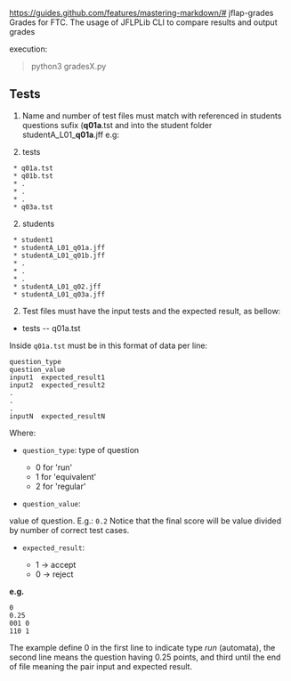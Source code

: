 https://guides.github.com/features/mastering-markdown/# jflap-grades
Grades for FTC. The usage of JFLPLib CLI to compare results and output grades

execution:
> python3 gradesX.py

## Tests

1. Name and number of test files must match with referenced in students questions sufix (**q01a**.tst and into the student folder studentA_L01_**q01a**.jff
e.g:

  1. tests
```
 * q01a.tst
 * q01b.tst
 * .
 * .
 * .
 * q03a.tst
```

  2. students
```
 * student1
 * studentA_L01_q01a.jff
 * studentA_L01_q01b.jff
 * .
 * .
 * .
 * studentA_L01_q02.jff
 * studentA_L01_q03a.jff
```

2. Test files must have the input tests and the expected result, as bellow:
- tests
 -- q01a.tst

Inside `q01a.tst` must be in this format of data per line:
```
question_type
question_value
input1	expected_result1
input2	expected_result2
.
.
.
inputN	expected_resultN
```
Where:
- `question_type`:
type of question
    - 0 for 'run'
    - 1 for 'equivalent'
    - 2 for 'regular'

- `question_value`: 

value of question. E.g.: `0.2`
Notice that the final score will be value divided by number of correct test cases.

- `expected_result`:

    - 1 -> accept
    - 0 -> reject

**e.g.**
```
0
0.25
001	0
110	1
```
The example define 0 in the first line to indicate type _run_ (automata), the second line means the question having 0.25 points, and third until the end of file meaning the pair input and expected result. 

